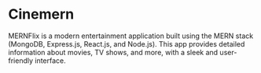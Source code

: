 # Cinemern
MERNFlix is a modern entertainment application built using the MERN stack (MongoDB, Express.js, React.js, and Node.js). This app provides detailed information about movies, TV shows, and more, with a sleek and user-friendly interface.
